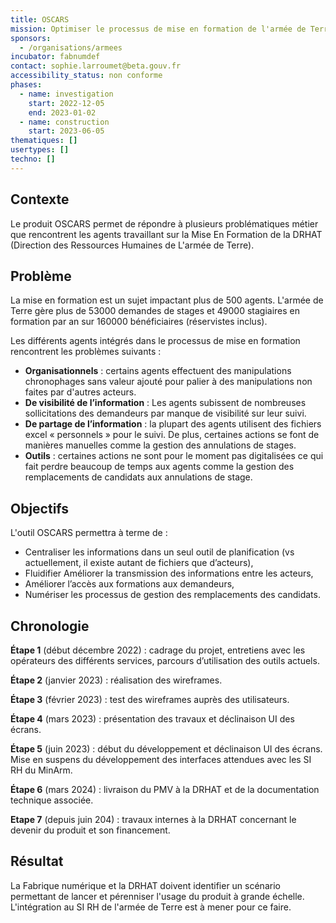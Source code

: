 ```yaml
---
title: OSCARS
mission: Optimiser le processus de mise en formation de l'armée de Terre
sponsors:
  - /organisations/armees
incubator: fabnumdef
contact: sophie.larroumet@beta.gouv.fr
accessibility_status: non conforme
phases:
  - name: investigation
    start: 2022-12-05
    end: 2023-01-02
  - name: construction
    start: 2023-06-05
thematiques: []
usertypes: []
techno: []
---
```

## Contexte

Le produit OSCARS permet de répondre à plusieurs problématiques métier que rencontrent les agents travaillant sur la Mise En Formation de la DRHAT (Direction des Ressources Humaines de L'armée de Terre). 

## Problème

L﻿a mise en formation est un sujet impactant plus de 500 agents. L'armée de Terre gère plus de 53000 demandes de stages et 49000 stagiaires en formation par an sur 160000 bénéficiaires (réservistes inclus).

L﻿es différents agents intégrés dans le processus de mise en formation rencontrent les problèmes suivants : 

* **Organisationnels** : certains agents effectuent des manipulations chronophages sans valeur ajouté pour palier à des manipulations non faites par d'autres acteurs. 
* **De visibilité de l’information** : Les agents subissent de nombreuses sollicitations des demandeurs par manque de visibilité sur leur suivi.
* **De partage de l’information** : la plupart des agents utilisent des fichiers excel « personnels » pour le suivi. De plus, certaines actions se font de manières manuelles comme la gestion des annulations de stages. 
* **Outils** : certaines actions ne sont pour le moment pas digitalisées ce qui fait perdre beaucoup de temps aux agents comme la gestion des remplacements de candidats aux annulations de stage. 

## Objectifs

L'outil OSCARS permettra à terme de :

* Centraliser les informations dans un seul outil de planification (vs actuellement, il existe autant de fichiers que d’acteurs),
* Fluidifier Améliorer la transmission des informations entre les acteurs,
* Améliorer l’accès aux formations aux demandeurs,
* Numériser les processus de gestion des remplacements des candidats.

## Chronologie

**Étape 1** (début décembre 2022) : cadrage du projet, entretiens avec les opérateurs des différents services, parcours d’utilisation des outils actuels.

**Étape 2** (janvier 2023) : réalisation des wireframes.

**Étape 3** (février 2023) : test des wireframes auprès des utilisateurs.

**Étape 4** (mars 2023) : présentation des travaux et déclinaison UI des écrans.

**Étape 5** (juin 2023) : début du développement et déclinaison UI des écrans. Mise en suspens du développement des interfaces attendues avec les SI RH du MinArm.

**Étape 6** (mars 2024) : livraison du PMV à la DRHAT et de la documentation technique associée.

**Etape 7** (depuis juin 204) : travaux internes à la DRHAT concernant le devenir du produit et son financement.


## Résultat

La Fabrique numérique et la DRHAT doivent identifier un scénario permettant de lancer et pérenniser l'usage du produit à grande échelle. L'intégration au SI RH de l'armée de Terre est à mener pour ce faire.